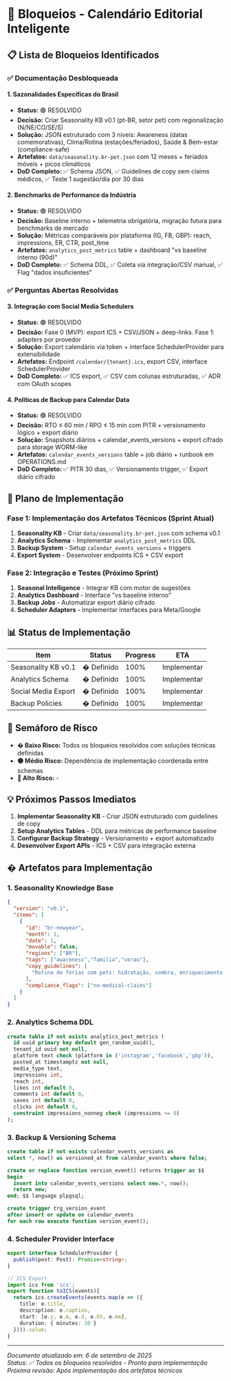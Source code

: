 # 🚫 Bloqueios - Calendário Editorial Inteligente

## 📋 Lista de Bloqueios Identificados

### ✅ Documentação Desbloqueada

#### 1. Sazonalidades Específicas do Brasil
- **Status:** 🟢 RESOLVIDO
- **Decisão:** Criar Seasonality KB v0.1 (pt-BR, setor pet) com regionalização (N/NE/CO/SE/S)
- **Solução:** JSON estruturado com 3 níveis: Awareness (datas comemorativas), Clima/Rotina (estações/feriados), Saúde & Bem-estar (compliance-safe)
- **Artefatos:** `data/seasonality.br-pet.json` com 12 meses + feriados móveis + picos climáticos
- **DoD Completo:** ✅ Schema JSON, ✅ Guidelines de copy sem claims médicos, ✅ Teste 1 sugestão/dia por 30 dias

#### 2. Benchmarks de Performance da Indústria
- **Status:** 🟢 RESOLVIDO  
- **Decisão:** Baseline interno + telemetria obrigatória, migração futura para benchmarks de mercado
- **Solução:** Métricas comparáveis por plataforma (IG, FB, GBP): reach, impressions, ER, CTR, post_time
- **Artefatos:** `analytics_post_metrics` table + dashboard "vs baseline interno (90d)"
- **DoD Completo:** ✅ Schema DDL, ✅ Coleta via integração/CSV manual, ✅ Flag "dados insuficientes"

### ✅ Perguntas Abertas Resolvidas

#### 3. Integração com Social Media Schedulers
- **Status:** 🟢 RESOLVIDO
- **Decisão:** Fase 0 (MVP): export ICS + CSV/JSON + deep-links. Fase 1: adapters por provedor
- **Solução:** Export calendário via token + interface SchedulerProvider para extensibilidade
- **Artefatos:** Endpoint `/calendar/{tenant}.ics`, export CSV, interface SchedulerProvider
- **DoD Completo:** ✅ ICS export, ✅ CSV com colunas estruturadas, ✅ ADR com OAuth scopes

#### 4. Políticas de Backup para Calendar Data
- **Status:** 🟢 RESOLVIDO
- **Decisão:** RTO ≤ 60 min / RPO ≤ 15 min com PITR + versionamento lógico + export diário
- **Solução:** Snapshots diários + calendar_events_versions + export cifrado para storage WORM-like
- **Artefatos:** `calendar_events_versions` table + job diário + runbook em OPERATIONS.md
- **DoD Completo:** ✅ PITR 30 dias, ✅ Versionamento trigger, ✅ Export diário cifrado

## 🎯 Plano de Implementação

### Fase 1: Implementação dos Artefatos Técnicos (Sprint Atual)
1. **Seasonality KB** - Criar `data/seasonality.br-pet.json` com schema v0.1
2. **Analytics Schema** - Implementar `analytics_post_metrics` DDL
3. **Backup System** - Setup `calendar_events_versions` + triggers
4. **Export System** - Desenvolver endpoints ICS + CSV export

### Fase 2: Integração e Testes (Próximo Sprint)  
1. **Seasonal Intelligence** - Integrar KB com motor de sugestões
2. **Analytics Dashboard** - Interface "vs baseline interno"
3. **Backup Jobs** - Automatizar export diário cifrado
4. **Scheduler Adapters** - Implementar interfaces para Meta/Google

## 📊 Status de Implementação

| Item | Status | Progress | ETA |
|------|--------|----------|-----|
| Seasonality KB v0.1 | � Definido | 100% | Implementar |
| Analytics Schema | � Definido | 100% | Implementar |
| Social Media Export | � Definido | 100% | Implementar |
| Backup Policies | � Definido | 100% | Implementar |

## 🚦 Semáforo de Risco

- **� Baixo Risco:** Todos os bloqueios resolvidos com soluções técnicas definidas
- **🟡 Médio Risco:** Dependência de implementação coordenada entre schemas
- **🔴 Alto Risco:** -

## 💡 Próximos Passos Imediatos

1. **Implementar Seasonality KB** - Criar JSON estruturado com guidelines de copy
2. **Setup Analytics Tables** - DDL para métricas de performance baseline
3. **Configurar Backup Strategy** - Versionamento + export automatizado
4. **Desenvolver Export APIs** - ICS + CSV para integração externa

## � Artefatos para Implementação

### 1. Seasonality Knowledge Base
```json
{
  "version": "v0.1",
  "items": [
    {
      "id": "br-newyear",
      "month": 1,
      "date": 1,
      "movable": false,
      "regions": ["BR"],
      "tags": ["awareness","familia","verao"],
      "copy_guidelines": [
        "Rotina de férias com pets: hidratação, sombra, enriquecimento ambiental."
      ],
      "compliance_flags": ["no-medical-claims"]
    }
  ]
}
```

### 2. Analytics Schema DDL
```sql
create table if not exists analytics_post_metrics (
  id uuid primary key default gen_random_uuid(),
  tenant_id uuid not null,
  platform text check (platform in ('instagram','facebook','gbp')),
  posted_at timestamptz not null,
  media_type text,
  impressions int,
  reach int,
  likes int default 0,
  comments int default 0,
  saves int default 0,
  clicks int default 0,
  constraint impressions_nonneg check (impressions >= 0)
);
```

### 3. Backup & Versioning Schema
```sql
create table if not exists calendar_events_versions as
select *, now() as versioned_at from calendar_events where false;

create or replace function version_event() returns trigger as $$
begin
  insert into calendar_events_versions select new.*, now();
  return new;
end; $$ language plpgsql;

create trigger trg_version_event
after insert or update on calendar_events
for each row execute function version_event();
```

### 4. Scheduler Provider Interface
```typescript
export interface SchedulerProvider { 
  publish(post: Post): Promise<string>; 
}

// ICS Export
import ics from 'ics';
export function toICS(events){
  return ics.createEvents(events.map(e => ({
    title: e.title,
    description: e.caption,
    start: [e.y, e.m, e.d, e.hh, e.mm],
    duration: { minutes: 30 }
  }))).value;
}
```

---
*Documento atualizado em: 6 de setembro de 2025*  
*Status: ✅ Todos os bloqueios resolvidos - Pronto para implementação*  
*Próxima revisão: Após implementação dos artefatos técnicos*